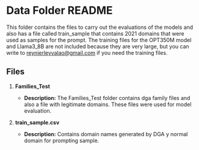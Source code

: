 # Data Folder README

This folder contains the files to carry out the evaluations of the models and also has a file called train_sample that contains 2021 domains that were used as samples for the prompt. The training files for the OPT350M model and Llama3_8B are not included because they are very large, but you can write to reynierleyvalao@gmail.com if you need the training files.

## Files

1. **Families_Test**
   - **Description:** The Families_Test folder contains dga family files and also a file with legitimate domains. These files were used for model evaluation.
  

2. **train_sample.csv**
   - **Description:** Contains domain names generated by DGA y normal domain for prompting sample.
   

